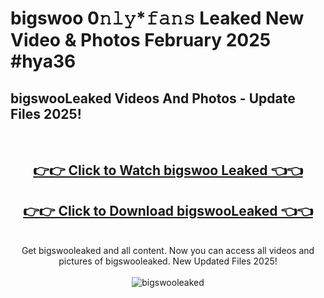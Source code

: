 # bigswoo 0𝚗𝚕𝚢*𝚏𝚊𝚗𝚜 Leaked New Video & Photos February 2025 #hya36

<h2>bigswooLeaked Videos And Photos - Update Files 2025!</h2>
<br>
<div align="center">
<h2><a href="https://mediaupload.pro?title=bigswoo&ref=11F" rel="nofollow">👉👉 Click to Watch bigswoo Leaked 👈👈</a></h2>
<h2><a href="https://mediaupload.pro?title=bigswoo&ref=11F" rel="nofollow">👉👉 Click to Download bigswooLeaked 👈👈</a></h2>
<br>
Get bigswooleaked and all content. Now you can access all videos and pictures of bigswooleaked. New Updated Files 2025!
<br>
<br>
<a href="https://mediaupload.pro?title=bigswoo&ref=11F" rel="nofollow" data-target="animated-image.originalLink"><img src="https://i.ibb.co/Gkj2r4b/banner.png" alt="bigswooleaked" style="max-width: 100%; display: inline-block;" data-target="animated-image.originalImage"></a>
</div>
<br>

